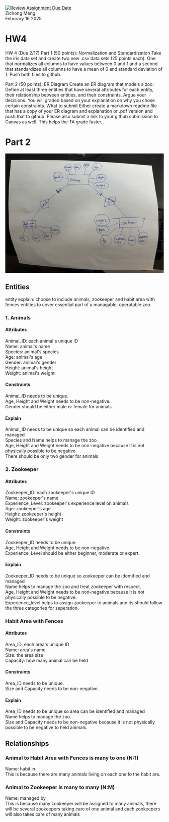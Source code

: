 [![Review Assignment Due Date](https://classroom.github.com/assets/deadline-readme-button-22041afd0340ce965d47ae6ef1cefeee28c7c493a6346c4f15d667ab976d596c.svg)](https://classroom.github.com/a/hiWoDjT-)  
Zichong Meng  
Feburary 16 2025  
# HW4
HW 4
(Due 2/17)
Part 1 (50 points): Normalization and Standardization 
Take the iris data set and create two new .csv data sets (25 points each). One that normalizes all columns to have values between 0 and 1 and a second that standardizes all columns to have a mean of 0 and standard deviation of 1.
Push both files to github. 

Part 2 (50 points): ER Diagram 
Create an ER diagram that models a zoo:
Define at least three entities that have several attributes for each entity, their relationship between entities, and their constraints. Argue your decisions. You will graded based on your explanation on why you chose certain constraints. 
What to submit 
Either create a markdown readme file that has a copy of your ER diagram and explanation or .pdf version and push that to github.
Please also submit a link to your github submission to Canvas as well. This helps the TA grade faster. 

# Part 2
![](ERDiagram.jpg)
## Entities
entity explain: choose to include animals, zookeeper and habit area with fences entities to cover essential part of a managable, operatable zoo.
### 1. Animals
#### Attributes
Animal_ID: each animal's unique ID  
Name: animal's name  
Species: animal's species  
Age: animal's age  
Gender: animal's gender  
Height: animal's height  
Weight: animal's weight  
#### Constraints
Animal_ID needs to be unique.  
Age, Height and Weight needs to be non-negative.  
Gender should be either male or female for animals.  
#### Explain
Animal_ID needs to be unique so each animal can be identified and managed  
Species and Name helps to manage the zoo  
Age, Height and Weight needs to be non-negative because it is not physically possible to be negative  
There should be only two gender for animals  
### 2. Zookeeper
#### Attributes
Zookeeper_ID: each zookeeper's unique ID  
Name: zookeeper's name  
Experience_Level: zookeeper's experience level on animals  
Age: zookeeper's age  
Height: zookeeper's height  
Weight: zookeeper's weight  
#### Constraints
Zookeeper_ID needs to be unique.  
Age, Height and Weight needs to be non-negative.  
Experience_Level should be either beginner, moderate or expert.  
#### Explain
Zookeeper_ID needs to be unique so zookeeper can be identified and managed  
Name helps to manage the zoo and treat zookeeper with respect.  
Age, Height and Weight needs to be non-negative because it is not physically possible to be negative.  
Experience_level helps to assign zookeeper to animals and its should follow the three categories for seperation.  
### Habit Area with Fences
#### Attributes
Area_ID: each area's unique ID  
Name: area's name  
Size: the area size  
Capacity: how many animal can be held  

#### Constraints
Area_ID needs to be unique.  
Size and Capacity needs to be non-negative.  

#### Explain
Area_ID needs to be unique so area can be identified and managed  
Name helps to manage the zoo.  
Size and Capacity needs to be non-negative because it is not physically possible to be negative to held animals.  

## Relationships

### Animal to Habit Area with Fences is many to one (N:1)
Name: habit in  
This is because there are many animals living on each one fo the habit are.
### Animal to Zookeeper is many to many (N:M)
Name: managed by  
This is because many zookeeper will be assigned to many animals, there will be several zookeepers taking care of one animal and each zookeepers will also takes care of many animals
